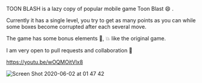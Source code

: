 TOON BLASH is a lazy copy of popular mobile game Toon Blast :smile: . 

Currently it has a single level, you try to get as many points as you can while some boxes become corrupted after each several move.

The game has some bonus elements :gun:, :boom: like the original game.

I am very open to pull requests and collaboration :gift_heart:

https://youtu.be/wOQMOitVlx8

![Screen Shot 2020-06-02 at 01 47 42](https://user-images.githubusercontent.com/16117551/83462124-12b0ea80-a473-11ea-978d-19bb1ace87d8.png)
